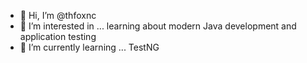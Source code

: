 - 👋 Hi, I’m @thfoxnc
- 👀 I’m interested in ... 
learning about modern Java development and application testing
- 🌱 I’m currently learning ...
TestNG

<!---
thfoxnc/thfoxnc is a ✨ special ✨ repository because its `README.md` (this file) appears on your GitHub profile.
You can click the Preview link to take a look at your changes.
--->
